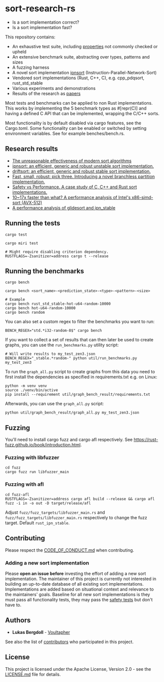 # sort-research-rs

* Is a sort implementation correct?
* Is a sort implementation fast?

This repository contains:

* An exhaustive test suite, including [properties](writeup/sort_safety/text.md#property-analysis) not commonly checked or upheld
* An extensive benchmark suite, abstracting over types, patterns and sizes
* A fuzzing harness
* A novel sort implementation [ipnsort](ipnsort) (Instruction-Parallel-Network-Sort)
* Vendored sort implementations (Rust, C++, C), e.g. cpp_pdqsort, rust_std_stable
* Various experiments and demonstrations
* Results of the research as [papers](writeup/README.md)

Most tests and benchmarks can be applied to non Rust implementations.
This works by implementing the 5 benchmark types as #[repr(C)] and having
a defined C API that can be implemented, wrapping the C/C++ sorts.

Most functionality is by default disabled via cargo features, see the
Cargo.toml. Some functionality can be enabled or switched by setting environment
variables. See for example benches/bench.rs.

## Research results

* [The unreasonable effectiveness of modern sort algorithms](writeup/unreasonable/text.md)
* [ipnsort: an efficient, generic and robust unstable sort implementation.](writeup/ipnsort_introduction/text.md)
* [driftsort: an efficient, generic and robust stable sort implementation.](writeup/driftsort_introduction/text.md)
* [Fast, small, robust: pick three. Introducing a novel branchless partition implementation.](writeup/lomcyc_partition/text.md)
* [Safety vs Performance. A case study of C, C++ and Rust sort implementations.](writeup/sort_safety/text.md)
* [10~17x faster than what? A performance analysis of Intel's x86-simd-sort (AVX-512)](writeup/intel_avx512/text.md)
* [A performance analysis of glidesort and ipn_stable](writeup/glidesort_perf_analysis/text.md)

## Running the tests

```
cargo test

cargo miri test

# Might require disabling criterion dependency.
RUSTFLAGS=-Zsanitizer=address cargo t --release
```

## Running the benchmarks

```
cargo bench

cargo bench <sort_name>-<prediction_state>-<type>-<pattern>-<size>

# Example
cargo bench rust_std_stable-hot-u64-random-10000
cargo bench hot-u64-random-10000
cargo bench random
```

You can also set a custom regex to filter the benchmarks you want to run:

```
BENCH_REGEX="std.*i32-random-8$" cargo bench
```

If you want to collect a set of results that can then later be used to create graphs, you can use the `run_benchmarks.py` utility script:

```
# Will write results to my_test_zen3.json
BENCH_REGEX="_stable.*random-" python util/run_benchmarks.py my_test_zen3
```

To run the `graph_all.py` script to create graphs from this data you need to first install the dependencies as specified in requirements.txt e.g. on Linux:
```
python -m venv venv
source ./venv/bin/active
pip install --requirement util/graph_bench_result/requirements.txt
```

Afterwards, you can use the `graph_all.py` script:
```
python util/graph_bench_result/graph_all.py my_test_zen3.json
```

## Fuzzing

You'll need to install cargo fuzz and cargo afl respectively.
See https://rust-fuzz.github.io/book/introduction.html.

### Fuzzing with libfuzzer

```
cd fuzz
cargo fuzz run libfuzzer_main
```

### Fuzzing with afl

```
cd fuzz-afl
RUSTFLAGS=-Zsanitizer=address cargo afl build --release && cargo afl fuzz -i in -o out -D target/release/afl
```

Adjust `fuzz/fuzz_targets/libfuzzer_main.rs` and
`fuzz/fuzz_targets/libfuzzer_main.rs` respectively to change the fuzz target.
Default `rust_ipn_stable`.


## Contributing

Please respect the [CODE_OF_CONDUCT.md](CODE_OF_CONDUCT.md) when contributing.

### Adding a new sort implementation

Please **open an issue before** investing the effort of adding a new sort implementation. The maintainer of this project is currently not interested in building an up-to-date database of all existing sort implementations. Implementations are added based on situational context and relevance to the maintainers' goals. Baseline for all new sort implementations is they must pass all functionality tests, they may pass the [safety tests](https://github.com/Voultapher/sort-research-rs/blob/sort-corectness-writeup/writeup/sort_safety/text.md#property-analysis) but don't have to.

## Authors

* **Lukas Bergdoll** - [Voultapher](https://github.com/Voultapher)

See also the list of [contributors](https://github.com/Voultapher/sort-research-rs/contributors)
who participated in this project.

## License

This project is licensed under the Apache License, Version 2.0 -
see the [LICENSE.md](LICENSE.md) file for details.

